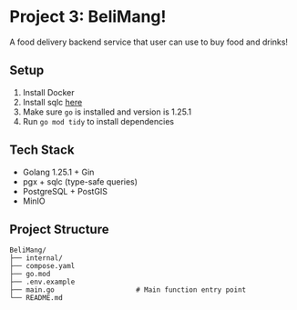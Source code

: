 # Project 3: BeliMang!
A food delivery backend service that user can use to buy food and drinks!

## Setup
1. Install Docker
2. Install sqlc [here](https://docs.sqlc.dev/en/stable/overview/install.html)
3. Make sure `go` is installed and version is 1.25.1
3. Run `go mod tidy` to install dependencies

## Tech Stack
- Golang 1.25.1 + Gin
- pgx + sqlc (type-safe queries)
- PostgreSQL + PostGIS
- MinIO

## Project Structure
```
BeliMang/
├── internal/
├── compose.yaml
├── go.mod
├── .env.example
├── main.go                    # Main function entry point
└── README.md
```